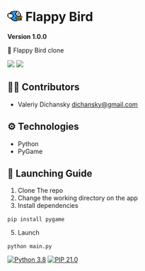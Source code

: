 # <img align="bottom" alt="Flappy Bird Icon" width="34px" src="./assets/icon.png" /> Flappy Bird

**Version 1.0.0**

📃 Flappy Bird clone

<img src="https://github.com/vdchnsk/flappy-bird/assets/64404596/61f33995-b66e-4bc7-a40e-0592e500fe63" height="400px"/>
<img src="https://github.com/vdchnsk/flappy-bird/assets/64404596/622bc7e2-513e-40ba-b71c-c2525d25ad65" height="400px"/>


## 👨‍💻 Contributors

- Valeriy Dichansky <dichansky@gmail.com>

## ⚙ Technologies

- Python
- PyGame

## 🚀 Launching Guide

1.  Clone The repo
2.  Change the working directory on the app
3.  Install dependencies
```shell
pip install pygame
```
5.  Launch 
```shell
python main.py
```

[![Python 3.8](https://img.shields.io/badge/python-3.8-blue.svg)](https://www.python.org/downloads/release/python-360/) [![PIP 21.0](https://img.shields.io/badge/pip-21.0-blue.svg)](https://www.pip.org/downloads/release/python-360/)
